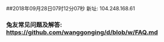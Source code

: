 ##2018年09月28日07时12分07秒 新址: 104.248.168.61
### 兔友常见问题及解答: https://github.com/wanggonging/d/blob/w/FAQ.md
